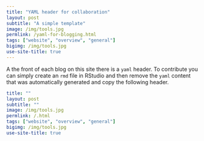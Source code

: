 ```yaml
---
title: "YAML header for collaboration"
layout: post
subtitle: "A simple template"
image: /img/tools.jpg
permlink: /yaml-for-blogging.html
tags: ["website", "overview", "general"]
bigimg: /img/tools.jpg
use-site-title: true
---
```


A the front of each blog on this site there is a `yaml` header. To contribute you can simply create an `rmd` file in RStudio and then remove the `yaml` content that was automatically generated and copy the following header.

```yaml
title: ""
layout: post
subtitle: ""
image: /img/tools.jpg
permlink: /.html
tags: ["website", "overview", "general"]
bigimg: /img/tools.jpg
use-site-title: true
```

